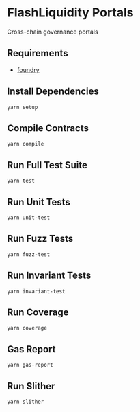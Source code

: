 # FlashLiquidity Portals

Cross-chain governance portals

## Requirements

- [foundry](https://book.getfoundry.sh/getting-started/installation)

## Install Dependencies

`yarn setup`

## Compile Contracts

`yarn compile`

## Run Full Test Suite

`yarn test`

## Run Unit Tests

`yarn unit-test`

## Run Fuzz Tests

`yarn fuzz-test`

## Run Invariant Tests

`yarn invariant-test`

## Run Coverage

`yarn coverage`

## Gas Report

`yarn gas-report`

## Run Slither

`yarn slither`



